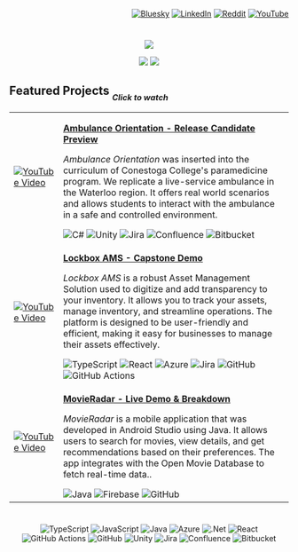 <!--
    I see you! 👀

    Were you interested in what I had to say? Start a conversation with me: business@jpar.ca
-->

<div align="right">
  
  [![Bluesky](https://img.shields.io/badge/bluesky-0285FF?logo=bluesky&logoColor=%23FFFFFF)](https://bsky.app/profile/jpar-ca.bsky.social) [![LinkedIn](https://img.shields.io/badge/LinkedIn-%230077B5.svg?logo=linkedIn&logoColor=white)](https://linkedin.com/in/j-par) [![Reddit](https://img.shields.io/badge/Reddit-%23FF4500.svg?logo=Reddit&logoColor=white)](https://reddit.com/user/jpar-ca) [![YouTube](https://img.shields.io/badge/YouTube-%23FF0000.svg?logo=YouTube&logoColor=white)](https://youtube.com/@jpar_ca)
</div>

#

<div align="center">
  
  ![](https://github-profile-trophy.vercel.app/?username=jPartridge96&theme=tokyonight&no-frame=true&no-bg=true&margin-w=4)
</div>

<div align="center">
  
  ![](https://nirzak-streak-stats.vercel.app/?user=jPartridge96&theme=transparent&hide_border=true) ![](https://github-readme-stats.vercel.app/api?username=jPartridge96&theme=transparent&hide_border=true&include_all_commits=true&count_private=true&hide_rank=true)
</div>


## Featured Projects <sub><sub><i>Click to watch</i></sub></sub>
<div align="center">
  <table>
    <tr>
      <td> 
         
  [![YouTube Video](https://img.youtube.com/vi/pnhJli4-ffE/0.jpg)](https://www.youtube.com/watch?v=pnhJli4-ffE)
      </td>
      <td align="left">
        <p><b><a href="https://www.youtube.com/watch?v=pnhJli4-ffE">Ambulance Orientation - Release Candidate Preview</a></b></p>
        <p><i>Ambulance Orientation</i> was inserted into the curriculum of Conestoga College's paramedicine program. We replicate a live-service ambulance in the Waterloo region. It offers real world scenarios and allows students to interact with the ambulance in a safe and controlled environment.</p>
        <div>![C#](https://img.shields.io/badge/c%23-%23239120.svg?style=flat-square&logo=csharp&logoColor=white) ![Unity](https://img.shields.io/badge/unity-%23000000.svg?style=flat-square&logo=unity&logoColor=white) ![Jira](https://img.shields.io/badge/jira-%230A0FFF.svg?style=flat-square&logo=jira&logoColor=white) ![Confluence](https://img.shields.io/badge/confluence-%23172BF4.svg?style=flat-square&logo=confluence&logoColor=white) ![Bitbucket](https://img.shields.io/badge/bitbucket-%230047B3.svg?style=flat-square&logo=bitbucket&logoColor=white)</div>
      </td>
    </tr>
    <tr>
      <td> 
         
  [![YouTube Video](https://img.youtube.com/vi/tpOpe0puRU4/0.jpg)](https://www.youtube.com/watch?v=tpOpe0puRU4)
      </td>
      <td align="left">
        <p><b><a href="https://www.youtube.com/watch?v=tpOpe0puRU4">Lockbox AMS - Capstone Demo</a></b></p>
        <p><i>Lockbox AMS</i> is a robust Asset Management Solution used to digitize and add transparency to your inventory. It allows you to track your assets, manage inventory, and streamline operations. The platform is designed to be user-friendly and efficient, making it easy for businesses to manage their assets effectively.</p>
        <div>![TypeScript](https://img.shields.io/badge/typescript-%23007ACC.svg?style=flat-square&logo=typescript&logoColor=white) ![React](https://img.shields.io/badge/react-%2320232a.svg?style=flat-square&logo=react&logoColor=%2361DAFB) ![Azure](https://img.shields.io/badge/azure-%230072C6.svg?style=flat-square&logo=microsoftazure&logoColor=white) ![Jira](https://img.shields.io/badge/jira-%230A0FFF.svg?style=flat-square&logo=jira&logoColor=white) ![GitHub](https://img.shields.io/badge/github-%23121011.svg?style=flat-square&logo=github&logoColor=white) ![GitHub Actions](https://img.shields.io/badge/github%20actions-%232671E5.svg?style=flat-square&logo=githubactions&logoColor=white)</div>
      </td>
    </tr>
    <tr>
      <td> 
         
  [![YouTube Video](https://img.youtube.com/vi/j-LewM2-uEA/0.jpg)](https://www.youtube.com/watch?v=j-LewM2-uEA)
      </td>
      <td align="left">
        <p><b><a href="https://www.youtube.com/watch?v=j-LewM2-uEA">MovieRadar - Live Demo & Breakdown</a></b></p>
        <p><i>MovieRadar</i> is a mobile application that was developed in Android Studio using Java. It allows users to search for movies, view details, and get recommendations based on their preferences. The app integrates with the Open Movie Database to fetch real-time data..</p>
        <div>![Java](https://img.shields.io/badge/java-%23ED8B00.svg?style=flat-square&logo=openjdk&logoColor=white) ![Firebase](https://img.shields.io/badge/firebase-a08021?style=flat-square&logo=firebase&logoColor=ffcd34) ![GitHub](https://img.shields.io/badge/github-%23121011.svg?style=flat-square&logo=github&logoColor=white)</div>
      </td>
    </tr>
  </table>
</div>


#
<div align="center">
  
![TypeScript](https://img.shields.io/badge/typescript-%23007ACC.svg?style=flat-square&logo=typescript&logoColor=white) ![JavaScript](https://img.shields.io/badge/javascript-%23323330.svg?style=flat-square&logo=javascript&logoColor=%23F7DF1E) ![Java](https://img.shields.io/badge/java-%23ED8B00.svg?style=flat-square&logo=openjdk&logoColor=white) ![Azure](https://img.shields.io/badge/azure-%230072C6.svg?style=flat-square&logo=microsoftazure&logoColor=white) ![.Net](https://img.shields.io/badge/.NET-5C2D91?style=flat-square&logo=.net&logoColor=white) ![React](https://img.shields.io/badge/react-%2320232a.svg?style=flat-square&logo=react&logoColor=%2361DAFB) ![GitHub Actions](https://img.shields.io/badge/github%20actions-%232671E5.svg?style=flat-square&logo=githubactions&logoColor=white) ![GitHub](https://img.shields.io/badge/github-%23121011.svg?style=flat-square&logo=github&logoColor=white) ![Unity](https://img.shields.io/badge/unity-%23000000.svg?style=flat-square&logo=unity&logoColor=white) ![Jira](https://img.shields.io/badge/jira-%230A0FFF.svg?style=flat-square&logo=jira&logoColor=white) ![Confluence](https://img.shields.io/badge/confluence-%23172BF4.svg?style=flat-square&logo=confluence&logoColor=white) ![Bitbucket](https://img.shields.io/badge/bitbucket-%230047B3.svg?style=flat-square&logo=bitbucket&logoColor=white)
</div>
